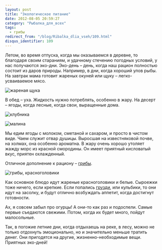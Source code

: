 ```yaml
---
layout: post
title: "Экологическое питание"
date: 2012-08-05 20:59:27
category: "Рыбалка_для_всех"
tags:
  - грибы
redirect_from: "/blog/Ribalka_dlia_vseh/109.html"
disqus_identifier: 109
---
```

Летом, во время отпуска, когда мы оказываемся в деревне, то благодаря
своим стараниям, и удачному стечению погодных условий, у нас получаются
эко-дни. Эко-день – день, когда наш рацион полностью состоит из даров
природы. Например, в дни, когда хороший улов рыбы. На завтрак мама
готовит жареных окуней или щуку – легко-усваиваемое мясо.

![жареная
щука](http://fishingguru.ru/uploads/images/00/00/01/2012/08/05/d3b189.jpg)

В обед – уха. Жидкость нужно потреблять, особенно в жару. На десерт –
ягоды, когда лесные, когда свои, выращенные дома.

![клубника](http://fishingguru.ru/uploads/images/00/00/01/2012/08/05/3f3187.jpg)

![малина](http://fishingguru.ru/uploads/images/00/00/01/2012/08/05/ca02f5.jpg)

Мы едим ягоды с молоком, сметаной и сахаром, и просто в чистом виде.
Чаем служит отвар душицы. Выросшая на известняковой почве, на холмах,
она особенно ароматна. В жару очень хорошо утоляет жажду морс из красной
смородины. Он имеет приятный кисловатый вкус, приятен охлажденный.

Отличное дополнение к рациону – [грибы][1].

![грибы,
красноголовики](http://fishingguru.ru/uploads/images/00/00/01/2012/08/05/fceb6d.jpg)

Как основное блюдо идут жареные красноголовики и белые. Сыроежки тоже
ничего, если крепкие. Если попались [грузди][2], или кульбики, то они идут
на засолку, и будут отлично возбуждать аппетит, когда достигнут готовности.

Ах, я совсем забыл про огурцы! А они-то как раз и подоспели. Самые
первые съедаются свежими. Потом, когда их будет много, пойдут
малосольные.

Так, в погожие летние дни, когда отдыхаешь на реке, в лесу, можно не
только отдохнуть эмоционально, но и значительно меньше тратить денег.
Они пригодятся на другие, жизненно-необходимые вещи. Приятных эко-дней!

[1]: /blog/lesoparki/565.html
[2]: /blog/lesoparki/161.html
